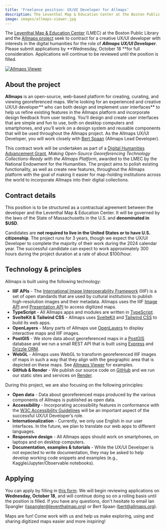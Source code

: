 ```yaml
---
title: 'Freelance position: UX/UI Developer for Allmaps'
description: The Leventhal Map & Education Center at the Boston Public Library and the Allmaps project seek to contract for a creative UX/UI developer.
image: images/allmaps-viewer.jpg
---
```


<script>
	import { MapMonster } from "@allmaps/ui"
  import { yellow } from '@allmaps/tailwind'

  const speechBalloonBackgroundColor = yellow
  const speechBalloonTextColor = 'black'
</script>

The [Leventhal Map & Education Center](https://www.leventhalmap.org/) (LMEC) at the Boston Public Library and the [Allmaps project](https://allmaps.org) seek to contract for a creative UX/UI developer with interests in the digital humanities for the role of **_Allmaps UX/UI Developer_**. Please submit applications by **Wednesday, October 18 **for full consideration. Applications will continue to be reviewed until the position is filled.

<a href="https://viewer.allmaps.org/?url=https%3A%2F%2Fannotations.allmaps.org%2F%3Furl%3Dhttps%3A%2F%2Frotterdamspubliek.nl%2Fiiif%2FNL-RtSA_4001_1972-755-1%2Finfo.json"><img alt="Allmaps Viewer" src="/images/allmaps-viewer.jpg" /></a>

## About the project

**Allmaps** is an open-source, web-based platform for creating, curating, and viewing georeferenced maps. We’re looking for an experienced and creative UX/UI developer** who can both design and implement user interfaces** to help us refine existing features in the Allmaps platform and incorporate design feedback from user testing. You’ll design and create user interfaces that are simple and fun to use, both on desktop computers and smartphones, and you’ll work on a design system and reusable components that will be used throughout the Allmaps project. As the Allmaps UX/UI Developer, you will work closely with [Bert Spaan](https://twitter.com/bertspaan) (Allmaps Lead Developer).

This contract work will be undertaken as part of a [Digital Humanities Advancement Grant](https://www.neh.gov/news/neh-announces-413-million-280-humanities-projects-nationwide), _Making Open-Source Georeferencing Technology Collections-Ready with the Allmaps Platform_, awarded to the LMEC by the National Endowment for the Humanities. The project aims to polish existing functionality, as well as create new features, throughout the Allmaps platform with the goal of making it easier for map-holding institutions across the world to incorporate Allmaps into their digital collections.

## Contract details

This position is to be structured as a contractual agreement between the developer and the Leventhal Map & Education Center. It will be governed by the laws of the State of Massachusetts in the U.S. and **denominated in $USD**.

Candidates are **not required to live in the United States or to have U.S. citizenship**. The project runs for 3 years, though we expect the UX/UI Developer to complete the majority of their work during the 2024 calendar year. The successful candidate can expect to work approximately 300 hours during the project duration at a rate of about $100/hour.

## Technology & principles

Allmaps is built using the following technology:

- **IIIF APIs** - The [International Image Interoperability Framework](https://iiif.io/) (IIIF) is a set of open standards that are used by cultural institutions to publish high-resolution images and their metadata. Allmaps uses the IIIF [Image API](https://iiif.io/api/image/3.0/) and [Presentation API](https://iiif.io/api/presentation/3.0/) to access digitized maps.
- **TypeScript** - All Allmaps apps and modules are written in [TypeScript](https://www.typescriptlang.org/).
- **SvelteKit & Tailwind CSS** - Allmaps uses [SvelteKit](https://kit.svelte.dev/) and [Tailwind CSS](https://tailwindcss.com/) to build its web apps.
- **OpenLayers** - Many parts of Allmaps use [OpenLayers](https://openlayers.org/) to display interactive maps and IIIF images.
- **PostGIS** - We store data about georeferenced maps in a [PostGIS](http://postgis.net/) database and we run a small REST API that is built using [Express](https://expressjs.com/) and [Drizzle ORM](https://orm.drizzle.team/).
- **WebGL** - Allmaps uses WebGL to transform georeferenced IIIF images of maps in such a way that they align with the geographic area that is depicted on these maps. See [Allmaps Viewer](https://viewer.allmaps.org/?url=https%3A%2F%2Fannotations.allmaps.org%2F%3Furl%3Dhttps%3A%2F%2Frotterdamspubliek.nl%2Fiiif%2FNL-RtSA_4001_1972-755-1%2Finfo.json) for examples.
- **GitHub & Render** - We publish our source code on [GitHub](https://github.com/allmaps/allmaps) and we run our static sites and services on [Render](https://render.com/).

During this project, we are also focusing on the following principles:

- **Open data** - Data about georeferenced maps produced by the various components of Allmaps is published as open data.
- **Accessibility** - Incorporating accessibility features in conformance with the [W3C Accessibility Guidelines](https://www.w3.org/WAI/standards-guidelines/) will be an important aspect of the successful UX/UI Developer’s role.
- **Internationalization** - Currently, we only use English in our user interfaces. In the future, we plan to translate our web apps to different languages.
- **Responsive design** - All Allmaps apps should work on smartphones, on laptops and on desktop computers.
- **Documentation, examples & tutorials** - While the UX/UI Developer is not expected to write documentation, they may be asked to help develop working code snippets and examples (e.g., Kaggle/Jupyter/Observable notebooks).

## Applying

You can apply by filling in [this form](https://airtable.com/appfE1BFZoHj0lgNu/shruyy2LqptK53AB1). We will begin reviewing applications on **Wednesday, October 18**, and will continue doing so on a rolling basis until the position is filled. If you have any questions, don't hesitate to email Ian Spangler ([ispangler@leventhalmap.org](mailto:ispangler@leventhalmap.org)) or Bert Spaan ([bert@allmaps.org](mailto:bert@allmaps.org)).

<div class="p-4 not-prose">
  <MapMonster
    mood="excited"
    color="yellow"
    {speechBalloonBackgroundColor}
    {speechBalloonTextColor}>
    <p class="not-prose">Maps are fun! Come work with us and help us make exploring, using and sharing digitized maps easier and more inspiring!</p>
  </MapMonster>
</div>
